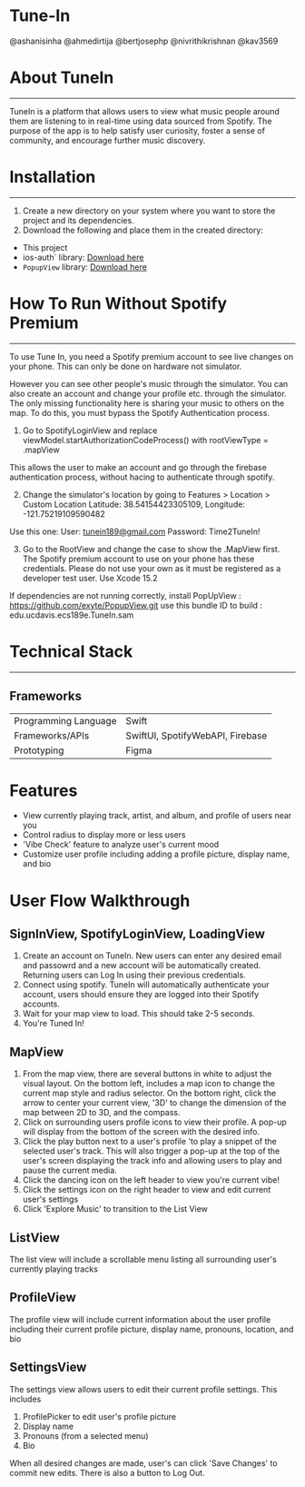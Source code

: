 # Tune-In

@ashanisinha
@ahmedirtija
@bertjosephp
@nivrithikrishnan
@kav3569

# About TuneIn 
---

TuneIn is a platform that allows users to view what music people around them are listening to in real-time using data sourced from Spotify. The purpose of the app is to help satisfy user curiosity, foster a sense of community, and encourage further music discovery. 

# Installation
---
1. Create a new directory on your system where you want to store the project and its dependencies.
2. Download the following and place them in the created directory:
- This project
- ios-auth` library: [Download here](https://github.com/spotify/ios-auth)
- `PopupView` library: [Download here](https://github.com/exyte/PopupView)

# How To Run Without Spotify Premium
---

To use Tune In, you need a Spotify premium account to see live changes on your phone. This can only be done on hardware not simulator.

However you can see other people's music through the simulator. You can also create an account and change your profile etc. through the simulator. The only missing functionality here is sharing your music to others on the map.
To do this, you must bypass the Spotify Authentication process.

1. Go to SpotifyLoginView and replace 
viewModel.startAuthorizationCodeProcess()
with 
rootViewType = .mapView

This allows the user to make an account and go through the firebase authentication process, without hacing to authenticate through spotify.

2. Change the simulator's location by going to Features > Location > Custom Location
Latitude: 38.54154423305109, 
Longitude: -121.75219109590482

Use this one:
User: tunein189@gmail.com
Password: Time2TuneIn!

3. Go to the RootView and change the case to show the .MapView first. The Spotify premium account to use on your phone has these credentials. Please do not use your own as it must be registered as a developer test user.
Use Xcode 15.2

If dependencies are not running correctly, install 
PopUpView : https://github.com/exyte/PopupView.git
use this bundle ID to build : edu.ucdavis.ecs189e.TuneIn.sam


# Technical Stack
---
## Frameworks

| |  |
| --- | --- |
| Programming Language | Swift |
| Frameworks/APIs | SwiftUI, SpotifyWebAPI, Firebase|
| Prototyping | Figma |

# Features
- View currently playing track, artist, and album, and profile of users near you
- Control radius to display more or less users 
- 'Vibe Check' feature to analyze user's current mood
- Customize user profile including adding a profile picture, display name, and bio

# User Flow Walkthrough
## SignInView, SpotifyLoginView, LoadingView
1. Create an account on TuneIn. New users can enter any desired email and passowrd and a new account will be automatically created. Returning users can Log In using their previous credentials. 
2. Connect using spotify. TuneIn will automatically authenticate your account, users should ensure they are logged into their Spotify accounts. 
3. Wait for your map view to load. This should take 2-5 seconds. 
4. You're Tuned In! 

## MapView
1. From the map view, there are several buttons in white to adjust the visual layout. On the bottom left, includes a map icon to change the current map style and radius selector. On the bottom right, click the arrow to center your current view, '3D' to change the dimension of the map between 2D to 3D, and the compass. 
2. Click on surrounding users profile icons to view their profile. A pop-up will display from the bottom of the screen with the desired info. 
2. Click the play button next to a user's profile 'to play a snippet of the selected user's track. This will also trigger a pop-up at the top of the user's screen displaying the track info and allowing users to play and pause the current media.
3. Click the dancing icon on the left header to view you're current vibe!
4. Click the settings icon on the right header to view and edit current user's settings
5. Click 'Explore Music' to transition to the List View

## ListView
The list view will include a scrollable menu listing all surrounding user's currently playing tracks 

## ProfileView
The profile view will include current information about the user profile including their current profile picture, display name, pronouns, location, and bio 

## SettingsView
The settings view allows users to edit their current profile settings. This includes 
1. ProfilePicker to edit user's profile picture
2. Display name
3. Pronouns (from a selected menu)
4. Bio

When all desired changes are made, user's can click 'Save Changes' to commit new edits. There is also a button to Log Out. 

